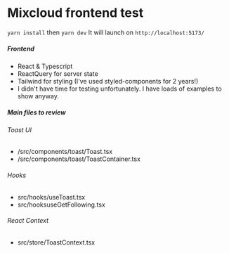 # Mixcloud frontend test

`yarn install`
then 
`yarn dev`
It will launch on `http://localhost:5173/`

##### Frontend
- React & Typescript
- ReactQuery for server state
- Tailwind for styling (I've used styled-components for 2 years!)
- I didn't have time for testing unfortunately. I have loads of examples to show anyway.

##### Main files to review
###### Toast UI
- /src/components/toast/Toast.tsx
- /src/components/toast/ToastContainer.tsx
###### Hooks
- src/hooks/useToast.tsx
- src/hooksuseGetFollowing.tsx
###### React Context
- src/store/ToastContext.tsx

